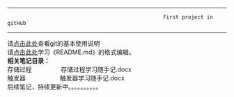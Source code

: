 ------------------------------------
                                                      First project in gitHub
-----------------------------------
请[点击此处](https://www.cnblogs.com/eedc/p/6168430.html "悬停显示")查看git的基本使用说明</br> 
请[点击此处](https://github.com/guodongxiaren/README "悬停显示")学习《README.md》的格式编辑。 </br>
<b>相关笔记目录：</b></br>
存储过程                 存储过程学习随手记.docx</br>
触发器                       触发器学习随手记.docx</br>
后续笔记，持续更新中。。。。。。。。。。</br>
